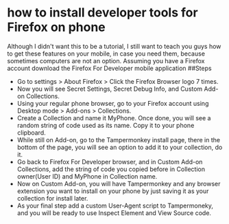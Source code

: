 # how to install developer tools for Firefox on phone 

Although I didn't want this to be a tutorial, I still want to teach you guys how to get these features on your mobile, in case you need them, because sometimes computers are not an option.
Assuming you have a Firefox account download the Firefox For Developer mobile application
##Steps
* Go to settings > About Firefox > Click the Firefox Browser logo 7 times.
* Now you will see Secret Settings, Secret Debug Info, and Custom Add-on Collections.
* Using your regular phone browser, go to your Firefox account using Desktop mode > Add-ons > Collections.
* Create a Collection and name it MyPhone. Once done, you will see a random string of code used as its name. Copy it to your phone clipboard.
* While still on Add-on, go to the Tampermonkey install page, there in the bottom of the page, you will see an option to add it to your collection, do it.
* Go back to Firefox For Developer browser, and in Custom Add-on Collections, add the string of code you copied before in Collection owner(User ID) and MyPhone in Collection name.
* Now on Custom Add-on, you will have Tampermonkey and any browser extension you want to install on your phone by just saving it as your collection for install later.
* As your final step add a custom User-Agent script to Tampermoneky, and you will be ready to use Inspect Element and View Source code.
